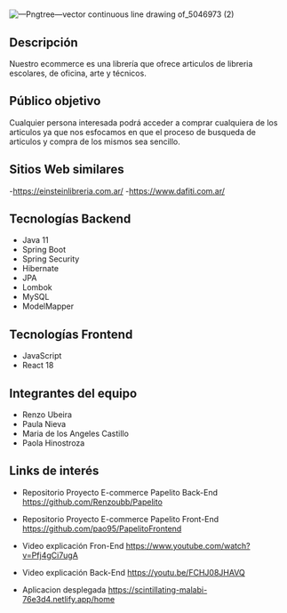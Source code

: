 # <Papelito>
  
  ![—Pngtree—vector continuous line drawing of_5046973 (2)](https://user-images.githubusercontent.com/40520437/204394280-8d0cbef0-b86f-44d4-a9ed-e8cfb1937a3d.png)

## Descripción

Nuestro ecommerce es una librería que ofrece articulos de libreria escolares, de oficina, arte y técnicos.


## Público objetivo

Cualquier persona interesada podrá acceder a comprar cualquiera de los articulos ya que nos esfocamos en que el proceso de busqueda de articulos y compra de los mismos sea sencillo.

## Sitios Web similares
-https://einsteinlibreria.com.ar/
-https://www.dafiti.com.ar/

## Tecnologías Backend

- Java 11
- Spring Boot
- Spring Security
- Hibernate
- JPA
- Lombok
- MySQL
- ModelMapper

## Tecnologías Frontend

- JavaScript
- React 18

## Integrantes del equipo

- Renzo Ubeira
- Paula Nieva
- Maria de los Angeles Castillo
- Paola Hinostroza

## Links de interés

- Repositorio Proyecto E-commerce Papelito Back-End
https://github.com/Renzoubb/Papelito

- Repositorio Proyecto E-commerce Papelito Front-End
https://github.com/pao95/PapelitoFrontend

- Video explicación Fron-End
https://www.youtube.com/watch?v=Pfj4gCi7ugA

- Video explicación Back-End
https://youtu.be/FCHJ08JHAVQ

- Aplicacion desplegada
https://scintillating-malabi-76e3d4.netlify.app/home
